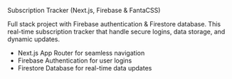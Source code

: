 Subscription Tracker (Next.js, Firebase & FantaCSS)

Full stack project with Firebase authentication & Firestore database. This real-time subscription tracker that handle secure logins, data storage, and dynamic updates.


- Next.js App Router for seamless navigation
- Firebase Authentication for user logins
- Firestore Database for real-time data updates